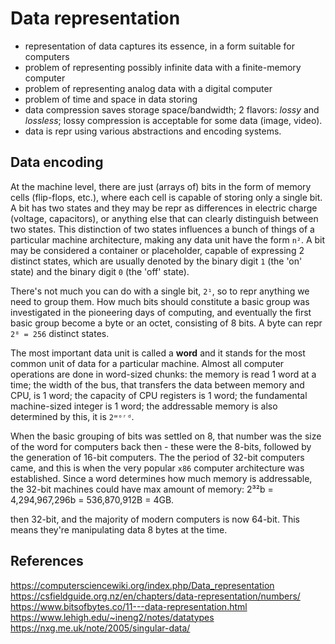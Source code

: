 # Data representation

- representation of data captures its essence, in a form suitable for computers
- problem of representing possibly infinite data with a finite-memory computer
- problem of representing analog data with a digital computer
- problem of time and space in data storing
- data compression saves storage space/bandwidth; 2 flavors: *lossy* and *lossless*; lossy compression is acceptable for some data (image, video).
- data is repr using various abstractions and encoding systems.

## Data encoding

At the machine level, there are just (arrays of) bits in the form of memory cells (flip-flops, etc.), where each cell is capable of storing only a single bit. A bit has two states and they may be repr as differences in electric charge (voltage, capacitors), or anything else that can clearly distinguish between two states. This distinction of two states influences a bunch of things of a particular machine architecture, making any data unit have the form `n²`. A bit may be considered a container or placeholder, capable of expressing 2 distinct states, which are usually denoted by the binary digit `1` (the 'on' state) and the binary digit `0` (the 'off' state).

There's not much you can do with a single bit, `2¹`, so to repr anything we need to group them. How much bits should constitute a basic group was investigated in the pioneering days of computing, and eventually the first basic group become a byte or an octet, consisting of 8 bits. A byte can repr `2⁸ = 256` distinct states.

The most important data unit is called a **word** and it stands for the most common unit of data for a particular machine. Almost all computer operations are done in word-sized chunks: the memory is read 1 word at a time; the width of the bus, that transfers the data between memory and CPU, is 1 word; the capacity of CPU registers is 1 word; the fundamental machine-sized integer is 1 word; the addressable memory is also determined by this, it is `2ʷᵒʳᵈ`.

When the basic grouping of bits was settled on 8, that number was the size of the word for computers back then - these were the 8-bits, followed by the generation of 16-bit computers. The the period of 32-bit computers came, and this is when the very popular `x86` computer architecture was established. Since a word determines how much memory is addressable, the 32-bit machines could have max amount of memory: 2³²b = 4,294,967,296b = 536,870,912B = 4GB.



then 32-bit, and the majority of modern computers is now 64-bit. This means they're manipulating data 8 bytes at the time.






## References

https://computersciencewiki.org/index.php/Data_representation
https://csfieldguide.org.nz/en/chapters/data-representation/numbers/
https://www.bitsofbytes.co/11---data-representation.html
https://www.lehigh.edu/~ineng2/notes/datatypes
https://nxg.me.uk/note/2005/singular-data/
